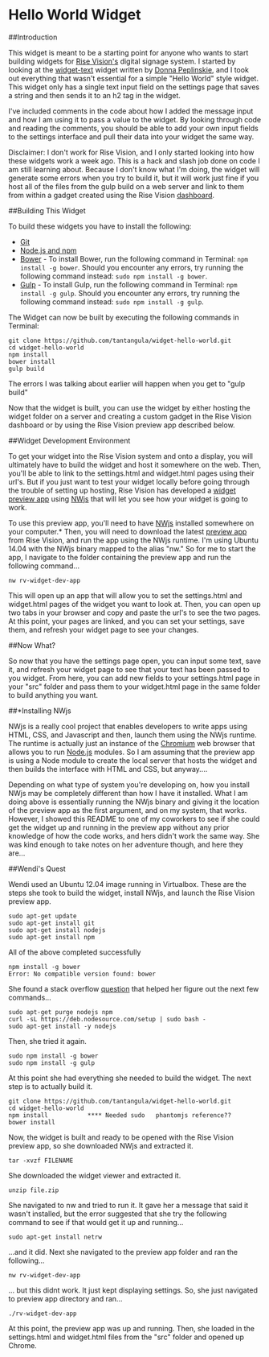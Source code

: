 # Hello World Widget

##Introduction

This widget is meant to be a starting point for anyone who wants to start building widgets for [Rise Vision's](http://www.risevision.com) digital signage system. I started by looking at the [widget-text](https://github.com/Rise-Vision/widget-text) widget written by [Donna Peplinskie](https://github.com/donnapep), and I took out everything that wasn't essential for a simple "Hello World" style widget. This widget only has a single text input field on the settings page that saves a string and then sends it to an h2 tag in the widget. 

I've included comments in the code about how I added the message input and how I am using it to pass a value to the widget. By looking through code and reading the comments, you should be able to add your own input fields to the settings interface and pull their data into your widget the same way.

Disclaimer: I don't work for Rise Vision, and I only started looking into how these widgets work a week ago. This is a hack and slash job done on code I am still learning about. Because I don't know what I'm doing, the widget will generate some errors when you try to build it, but it will work just fine if you host all of the files from the gulp build on a web server and link to them from within a gadget created using the Rise Vision [dashboard](http://rva.risevision.com/).

##Building This Widget

To build these widgets you have to install the following:

- [Git](http://git-scm.com/book/en/v2/Getting-Started-Installing-Git)
- [Node.js and npm](http://blog.nodeknockout.com/post/65463770933/how-to-install-node-js-and-npm)
- [Bower](http://bower.io/#install-bower) - To install Bower, run the following command in Terminal: `npm install -g bower`. Should you encounter any errors, try running the following command instead: `sudo npm install -g bower`.
- [Gulp](https://github.com/gulpjs/gulp/blob/master/docs/getting-started.md) - To install Gulp, run the following command in Terminal: `npm install -g gulp`. Should you encounter any errors, try running the following command instead: `sudo npm install -g gulp`.

The Widget can now be built by executing the following commands in Terminal:
```
git clone https://github.com/tantangula/widget-hello-world.git
cd widget-hello-world
npm install
bower install
gulp build 
```

The errors I was talking about earlier will happen when you get to "gulp build"

Now that the widget is built, you can use the widget by either hosting the widget folder on a server and creating a custom gadget in the Rise Vision dashboard or by using the Rise Vision preview app described below.

##Widget Development Environment 

To get your widget into the Rise Vision system and onto a display, you will ultimately have to build the widget and host it somewhere on the web. Then, you'll be able to link to the settings.html and widget.html pages using their url's. But if you just want to test your widget locally before going through the trouble of setting up hosting, Rise Vision has developed a [widget preview app](http://192.254.220.36/~rvi/widget-preview/) using [NWjs](http://nwjs.io/) that will let you see how your widget is going to work.

To use this preview app, you'll need to have [NWjs](http://dl.nwjs.io/v0.12.1/) installed somewhere on your computer.* Then, you will need to download the latest [preview app](http://192.254.220.36/~rvi/widget-preview/) from Rise Vision, and run the app using the NWjs runtime. I'm using Ubuntu 14.04 with the NWjs binary mapped to the alias "nw." So for me to start the app, I navigate to the folder containing the preview app and run the following command...

```
nw rv-widget-dev-app
```

This will open up an app that will allow you to set the settings.html and widget.html pages of the widget you want to look at. Then, you can open up two tabs in your browser and copy and paste the url's to see the two pages. At this point, your pages are linked, and you can set your settings, save them, and refresh your widget page to see your changes.

##Now What?

So now that you have the settings page open, you can input some text, save it, and refresh your widget page to see that your text has been passed to you widget. From here, you can add new fields to your settings.html page in your "src" folder and pass them to your widget.html page in the same folder to build anything you want. 

##*Installing NWjs

NWjs is a really cool project that enables developers to write apps using HTML, CSS, and Javascript and then, launch them using the NWjs runtime. The runtime is actually just an instance of the [Chromium](https://www.chromium.org/) web browser that allows you to run [Node.js](https://nodejs.org/) modules. So I am assuming that the preview app is using a Node module to create the local server that hosts the widget and then builds the interface with HTML and CSS, but anyway....

Depending on what type of system you're developing on, how you install NWjs may be completely different than how I have it installed. What I am doing above is essentially running the NWjs binary and giving it the location of the preview app as the first argument, and on my system, that works. However, I showed this README to one of my coworkers to see if she could get the widget up and running in the preview app without any prior knowledge of how the code works, and hers didn't work the same way. She was kind enough to take notes on her adventure though, and here they are...

##Wendi's Quest

Wendi used an Ubuntu 12.04 image running in Virtualbox. These are the steps she took to build the widget, install NWjs, and launch the Rise Vision preview app.

```
sudo apt-get update
sudo apt-get install git
sudo apt-get install nodejs
sudo apt-get install npm
```

All of the above completed successfully

```
npm install -g bower
Error: No compatible version found: bower
```

She found a stack overflow [question](http://stackoverflow.com/questions/12913141/message-failed-to-fetch-from-registry-while-trying-to-install-any-module) that helped her figure out the next few commands...

```
sudo apt-get purge nodejs npm
curl -sL https://deb.nodesource.com/setup | sudo bash -
sudo apt-get install -y nodejs
```

Then, she tried it again.

```
sudo npm install -g bower
sudo npm install -g gulp
```

At this point she had everything she needed to build the widget. The next step is to actually build it.

```
git clone https://github.com/tantangula/widget-hello-world.git
cd widget-hello-world
npm install           **** Needed sudo   phantomjs reference??
bower install
```


Now, the widget is built and ready to be opened with the Rise Vision preview app, so she downloaded NWjs and extracted it.

```
tar -xvzf FILENAME
```

She downloaded the widget viewer and extracted it.

```
unzip file.zip
```

She navigated to nw and tried to run it. It gave her a message that said it wasn't installed, but the error suggested that she try the following command to see if that would get it up and running...

```
sudo apt-get install netrw
```
...and it did. Next she navigated to the preview app folder and ran the following...

```
nw rv-widget-dev-app
```

... but this didnt work. It just kept displaying settings. So, she just navigated to preview app directory and ran...

```
./rv-widget-dev-app
```

At this point, the preview app was up and running. Then, she loaded in the settings.html and widget.html files from the "src" folder and opened up Chrome.
